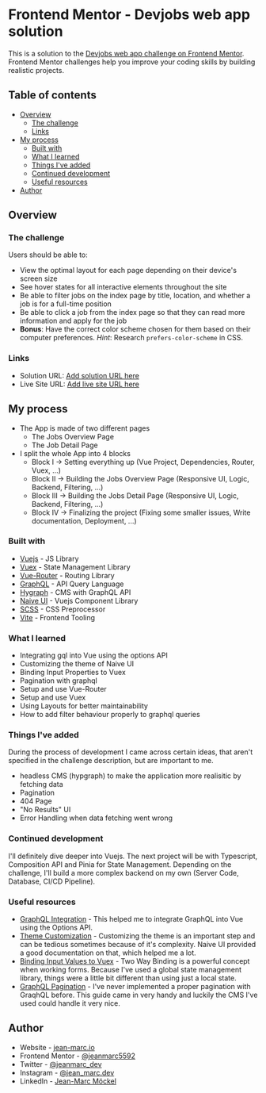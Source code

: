 # Frontend Mentor - Devjobs web app solution

This is a solution to the [Devjobs web app challenge on Frontend Mentor](https://www.frontendmentor.io/challenges/devjobs-web-app-HuvC_LP4l). Frontend Mentor challenges help you improve your coding skills by building realistic projects.

## Table of contents

- [Overview](#overview)
  - [The challenge](#the-challenge)
  - [Links](#links)
- [My process](#my-process)
  - [Built with](#built-with)
  - [What I learned](#what-i-learned)
  - [Things I've added](#things-ive-added)
  - [Continued development](#continued-development)
  - [Useful resources](#useful-resources)
- [Author](#author)

## Overview

### The challenge

Users should be able to:

- View the optimal layout for each page depending on their device's screen size
- See hover states for all interactive elements throughout the site
- Be able to filter jobs on the index page by title, location, and whether a job is for a full-time position
- Be able to click a job from the index page so that they can read more information and apply for the job
- **Bonus**: Have the correct color scheme chosen for them based on their computer preferences. _Hint_: Research `prefers-color-scheme` in CSS.

### Links

- Solution URL: [Add solution URL here](https://your-solution-url.com)
- Live Site URL: [Add live site URL here](https://your-live-site-url.com)

## My process

- The App is made of two different pages
  - The Jobs Overview Page
  - The Job Detail Page
- I split the whole App into 4 blocks
  - Block I -> Setting everything up (Vue Project, Dependencies, Router, Vuex, ...)
  - Block II -> Building the Jobs Overview Page (Responsive UI, Logic, Backend, Filtering, ...)
  - Block III -> Building the Jobs Detail Page (Responsive UI, Logic, Backend, Filtering, ...)
  - Block IV -> Finalizing the project (Fixing some smaller issues, Write documentation, Deployment, ...)

### Built with

- [Vuejs](https://vuejs.org/) - JS Library
- [Vuex](https://vuex.vuejs.org/) - State Management Library
- [Vue-Router](https://router.vuejs.org/) - Routing Library
- [GraphQL](https://graphql.org/) - API Query Language
- [Hygraph](https://hygraph.com/) - CMS with GraphQL API
- [Naive UI](https://www.naiveui.com/en-US/os-theme) - Vuejs Component 
Library
- [SCSS](https://sass-lang.com/) - CSS Preprocessor
- [Vite](https://vitejs.dev/) - Frontend Tooling

### What I learned

- Integrating gql into Vue using the options API
- Customizing the theme of Naive UI
- Binding Input Properties to Vuex 
- Pagination with graphql
- Setup and use Vue-Router
- Setup and use Vuex
- Using Layouts for better maintainability
- How to add filter behaviour properly to graphql queries

### Things I've added

During the process of development I came across certain ideas, that aren't specified in the challenge description, but are important to me.

- headless CMS (hypgraph) to make the application more realisitic by fetching data
- Pagination
- 404 Page
- "No Results" UI
- Error Handling when data fetching went wrong

### Continued development

I'll definitely dive deeper into Vuejs. The next project will be with Typescript, Composition API and Pinia for State Management. Depending on the challenge, I'll build a more complex backend on my own (Server Code, Database, CI/CD Pipeline).

### Useful resources

- [GraphQL Integration](https://www.datocms.com/docs/vue) - This helped me to integrate GraphQL into Vue using the Options API.
- [Theme Customization](https://www.naiveui.com/en-US/os-theme/docs/customize-theme) - Customizing the theme is an important step and can be tedious sometimes because of it's complexity. Naive UI provided a good documentation on that, which helped me a lot.
- [Binding Input Values to Vuex](https://vuex.vuejs.org/guide/forms.html) - Two Way Binding is a powerful concept when working forms. Because I've used a global state management library, things were a little bit different than using just a local state.
- [GraphQL Pagination](https://graphql.org/learn/pagination/) - I've never implemented a proper pagination with GraqhQL before. This guide came in very handy and luckily the CMS I've used could handle it very nice.

## Author

- Website - [jean-marc.io](https://www.jean-marc.io)
- Frontend Mentor - [@jeanmarc5592](https://www.frontendmentor.io/profile/jeanmarc5592)
- Twitter - [@jeanmarc_dev](https://twitter.com/jeanmarc_dev)
- Instagram - [@jean_marc.dev](https://www.instagram.com/jean_marc.dev/)
- LinkedIn - [Jean-Marc Möckel](https://www.linkedin.com/in/jean-marc-m%C3%B6ckel-56153a1a0/)

